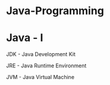 # Java-Programming 
# Java - I


JDK - Java Development Kit

JRE - Java Runtime Environment

JVM - Java Virtual Machine
